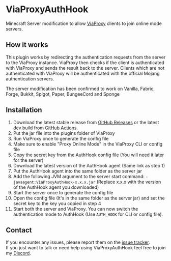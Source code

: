 # ViaProxyAuthHook
Minecraft Server modification to allow [ViaProxy](https://github.com/RaphiMC/ViaProxy) clients to join online mode servers.

## How it works
This plugin works by redirecting the authentication requests from the server to the ViaProxy instance.
ViaProxy then checks if the client is authenticated with ViaProxy and sends the result back to the server.
Clients which are not authenticated with ViaProxy will be authenticated with the official Mojang authentication servers.

The server modification has been confirmed to work on
Vanilla,
Fabric, Forge,
Bukkit, Spigot, Paper, BungeeCord
and Sponge

## Installation
1. Download the latest stable release from [GitHub Releases](https://github.com/ViaVersionAddons/ViaProxyAuthHook/releases/latest) or the latest dev build from [GitHub Actions](https://github.com/ViaVersionAddons/ViaProxyAuthHook/actions/workflows/build.yml).
2. Put the jar file into the plugins folder of ViaProxy
3. Run ViaProxy once to generate the config file
4. Make sure to enable "Proxy Online Mode" in the ViaProxy CLI or config file
5. Copy the secret key from the AuthHook config file (You will need it later for the server)
6. Download the latest version of the AuthHook agent (Same link as step 1)
7. Put the AuthHook agent into the same folder as the server jar
8. Add the following JVM argument to the server start command: `-javaagent:ViaProxyAuthHook-x.x.x.jar` (Replace x.x.x with the version of the AuthHook agent you downloaded)
9. Start the server once to generate the config file
10. Open the config file (It's in the same folder as the server jar) and set the secret key to the key you copied in step 4
11. Start both the server and ViaProxy. You can now switch the authentication mode to AuthHook (Use `AUTH_HOOK` for CLI or config file).

## Contact
If you encounter any issues, please report them on the
[issue tracker](https://github.com/ViaVersionAddons/ViaProxyAuthHook/issues).  
If you just want to talk or need help using ViaProxyAuthHook feel free to join my
[Discord](https://discord.gg/dCzT9XHEWu).
